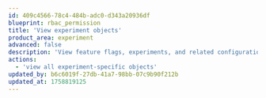 ```yaml
---
id: 409c4566-78c4-484b-adc0-d343a20936df
blueprint: rbac_permission
title: 'View experiment objects'
product_area: experiment
advanced: false
description: 'View feature flags, experiments, and related configuration'
actions:
  - 'view all experiment-specific objects'
updated_by: b6c6019f-27db-41a7-98bb-07c9b90f212b
updated_at: 1758819125
---
```

